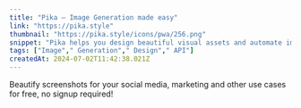 ```yaml
---
title: "Pika – Image Generation made easy"
link: "https://pika.style"
thumbnail: "https://pika.style/icons/pwa/256.png"
snippet: "Pika helps you design beautiful visual assets and automate image generation using API, Zapier and other integrations"
tags: ["Image"," Generation"," Design"," API"]
createdAt: 2024-07-02T11:42:38.021Z
---
```

Beautify screenshots for your social media, marketing and other use cases for free, no signup required!
